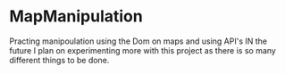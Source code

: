 # MapManipulation
Practing manipoulation using the Dom on maps and using API's
IN the future I plan on experimenting more with this project as there is so many different things to be done.
